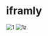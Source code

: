 # iframly
![1](https://github.com/trishaDas13/iframly/assets/126088849/4d58d934-39c6-4ea7-a5fe-4660767a1343)
![1z](https://github.com/trishaDas13/iframly/assets/126088849/0834d081-1f78-4b18-b8f6-77722241c5af)
